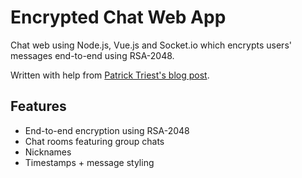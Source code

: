 # Encrypted Chat Web App

Chat web using Node.js, Vue.js and Socket.io which encrypts users' messages end-to-end using RSA-2048.

Written with help from [Patrick Triest's blog post](https://blog.patricktriest.com/building-an-encrypted-messenger-with-javascript/).

## Features

* End-to-end encryption using RSA-2048
* Chat rooms featuring group chats
* Nicknames
* Timestamps + message styling
